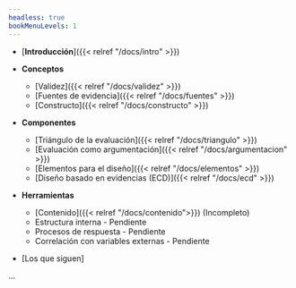 ```yaml
---
headless: true
bookMenuLevels: 1
---
```


- [**Introducción**]({{< relref "/docs/intro" >}})

- **Conceptos**
   - [Validez]({{< relref "/docs/validez" >}})
   - [Fuentes de evidencia]({{< relref "/docs/fuentes" >}})
   - [Constructo]({{< relref "/docs/constructo" >}})
- **Componentes**
   - [Triángulo de la evaluación]({{< relref "/docs/triangulo" >}})
   - [Evaluación como argumentación]({{< relref "/docs/argumentacion" >}})
   - [Elementos para el diseño]({{< relref "/docs/elementos" >}})
   - [Diseño basado en evidencias (ECD)]({{< relref "/docs/ecd" >}})
- **Herramientas**
   - [Contenido]({{< relref "/docs/contenido">}}) (Incompleto)
   - Estructura interna - Pendiente
   - Procesos de respuesta - Pendiente
   - Correlación con variables externas - Pendiente

- [Los que siguen]

...

<!-- Local Variables: -->
<!-- coding: utf-8 -->
<!-- End: -->
